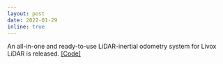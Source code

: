 ```yaml
---
layout: post
date: 2022-01-29
inline: true
---
```


An all-in-one and ready-to-use LiDAR-inertial odometry system for Livox LiDAR is released. [[Code]](https://github.com/PJLab-ADG/Livox-Mapping)